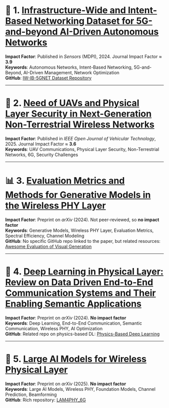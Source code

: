 # 📡 1. [Infrastructure-Wide and Intent-Based Networking Dataset for 5G-and-beyond AI-Driven Autonomous Networks](https://www.mdpi.com/1424-8220/24/3/783#)

**Impact Factor**: Published in *Sensors* (MDPI), 2024. Journal Impact Factor ≈ **3.9**  
**Keywords**: Autonomous Networks, Intent-Based Networking, 5G-and-Beyond, AI-Driven Management, Network Optimization  
**GitHub**: [IW-IB-5GNET Dataset Repository](https://github.com/jimenaandrade/iw-ib-5gnet)

---

# 🚁 2. [Need of UAVs and Physical Layer Security in Next-Generation Non-Terrestrial Wireless Networks](https://ieeexplore.ieee.org/stamp/stamp.jsp?tp=&arnumber=10824882)

**Impact Factor**: Published in *IEEE Open Journal of Vehicular Technology*, 2025. Journal Impact Factor ≈ **3.6**  
**Keywords**: UAV Communications, Physical Layer Security, Non-Terrestrial Networks, 6G, Security Challenges

---

# 📊 3. [Evaluation Metrics and Methods for Generative Models in the Wireless PHY Layer](https://arxiv.org/pdf/2408.00634)

**Impact Factor**: Preprint on *arXiv* (2024). Not peer-reviewed, so **no impact factor**  
**Keywords**: Generative Models, Wireless PHY Layer, Evaluation Metrics, Spectral Efficiency, Channel Modeling  
**GitHub**: No specific GitHub repo linked to the paper, but related resources: [Awesome Evaluation of Visual Generation](https://github.com/ziqihuangg/Awesome-Evaluation-of-Visual-Generation)

---

# 🔁 4. [Deep Learning in Physical Layer: Review on Data Driven End-to-End Communication Systems and Their Enabling Semantic Applications](https://ieeexplore.ieee.org/stamp/stamp.jsp?tp=&arnumber=10589475)

**Impact Factor**: Preprint on *arXiv* (2024). **No impact factor**  
**Keywords**: Deep Learning, End-to-End Communication, Semantic Communication, Wireless PHY, AI Optimization  
**GitHub**: Related repo on physics-based DL: [Physics-Based Deep Learning](https://github.com/thunil/Physics-Based-Deep-Learning)

---

# 🧠 5. [Large AI Models for Wireless Physical Layer](https://arxiv.org/pdf/2508.02314)

**Impact Factor**: Preprint on *arXiv* (2025). **No impact factor**  
**Keywords**: Large AI Models, Wireless PHY, Foundation Models, Channel Prediction, Beamforming  
**GitHub**: Rich repository: [LAM4PHY_6G](https://github.com/AI4Wireless/LAM4PHY_6G)